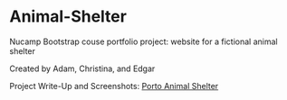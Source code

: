 # Animal-Shelter

Nucamp Bootstrap couse portfolio project: website for a fictional animal shelter

Created by Adam, Christina, and Edgar

Project Write-Up and Screenshots: [Porto Animal Shelter](https://github.com/tinalr/Animal-Shelter-Bootstrap5/blob/main/Porto%20Animal%20Shelter%20-%20Portfolio%20Project%2C%20Nucamp_Bootstrap.pdf)

